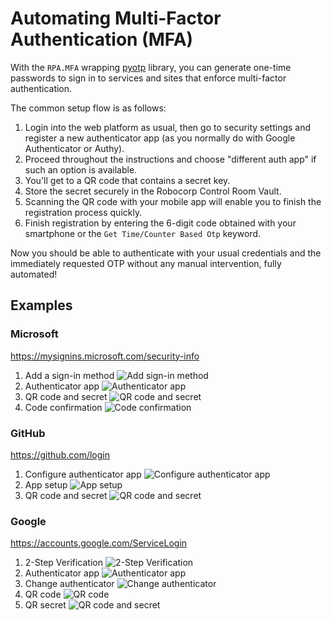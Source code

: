 # Automating Multi-Factor Authentication (MFA)

With the `RPA.MFA` wrapping [pyotp](https://pypi.org/project/pyotp/) library, you can generate one-time passwords to sign in to services and sites that enforce multi-factor authentication.

The common setup flow is as follows:

1. Login into the web platform as usual, then go to security settings and register a new authenticator app (as you normally do with Google Authenticator or Authy).
1. Proceed throughout the instructions and choose "different auth app" if such an option is available.
1. You'll get to a QR code that contains a secret key. 
1. Store the secret securely in the Robocorp Control Room Vault.
1. Scanning the QR code with your mobile app will enable you to finish the registration process quickly.
1. Finish registration by entering the 6-digit code obtained with your smartphone or the `Get Time/Counter Based Otp` keyword.

Now you should be able to authenticate with your usual credentials and the immediately requested OTP without any manual intervention, fully automated!

## Examples

### Microsoft

https://mysignins.microsoft.com/security-info

1. Add a sign-in method ![Add sign-in method](https://github.com/robocorp/example-mfa-otp/raw/master/devdata/screens/m1.png)
1. Authenticator app ![Authenticator app](https://github.com/robocorp/example-mfa-otp/raw/master/devdata/screens/m2.png)
1. QR code and secret ![QR code and secret](https://github.com/robocorp/example-mfa-otp/raw/master/devdata/screens/m3.png)
1. Code confirmation ![Code confirmation](https://github.com/robocorp/example-mfa-otp/raw/master/devdata/screens/m4.png)

### GitHub

https://github.com/login

1. Configure authenticator app ![Configure authenticator app](https://github.com/robocorp/example-mfa-otp/raw/master/devdata/screens/gh1.png)
1. App setup ![App setup](https://github.com/robocorp/example-mfa-otp/raw/master/devdata/screens/gh2.png)
1. QR code and secret ![QR code and secret](https://github.com/robocorp/example-mfa-otp/raw/master/devdata/screens/gh3.png)

### Google

https://accounts.google.com/ServiceLogin

1. 2-Step Verification ![2-Step Verification](https://github.com/robocorp/example-mfa-otp/raw/master/devdata/screens/go1.png)
1. Authenticator app ![Authenticator app](https://github.com/robocorp/example-mfa-otp/raw/master/devdata/screens/go2.png)
1. Change authenticator ![Change authenticator](https://github.com/robocorp/example-mfa-otp/raw/master/devdata/screens/go3.png)
1. QR code ![QR code](https://github.com/robocorp/example-mfa-otp/raw/master/devdata/screens/go4.png)
1. QR secret ![QR code and secret](https://github.com/robocorp/example-mfa-otp/raw/master/devdata/screens/go5.png)
